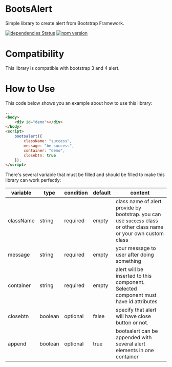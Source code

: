 # BootsAlert

Simple library to create alert from Bootstrap Framework.

[![dependencies Status](https://david-dm.org/dhanyn10/bootsalert/status.svg)](https://david-dm.org/dhanyn10/bootsalert)
[![npm version](https://badge.fury.io/js/bootsalert.svg)](https://badge.fury.io/js/bootsalert)

# Compatibility
This library is compatible with bootstrap 3 and 4 alert.

# How to Use
This code below shows you an example about how to use this library:
```html
...
<body>
    <div id="demo"></div>
</body>
<script>
    bootsalert({
        className: "success",
        message: "be success",
        container: "demo",
        closebtn: true
    });
</script>
```
There's several variable that must be filled and should be filled to make this library can work perfectly:

| variable | type | condition | default | content |
|----------|------|-----------|---------|---------|
| className | string | required | empty | class name of alert provide by bootstrap. you can use `success` class or other class name or your own custom class |
| message | string | required | empty | your message to user after doing something |
| container | string | required | empty | alert will be inserted to this component. Selected component must have id attributes |
| closebtn | boolean | optional | false | specify that alert will have close button or not. |
| append | boolean | optional | true | bootsalert can be appended with several alert elements in one container |
